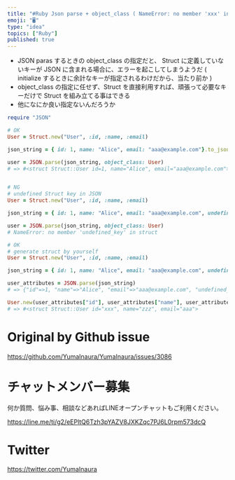 ```yaml
---
title: "#Ruby Json parse + object_class ( NameError: no member 'xxx' in  ) ( e"
emoji: "🖥"
type: "idea"
topics: ["Ruby"]
published: true
---
```


- JSON paras するときの object_class の指定だと、 Struct に定義していないキーが JSON に含まれる場合に、エラーを起こしてしまうようだ ( initialize するときに余計なキーが指定されるわけだから、当たり前か )
- object_class の指定に任せず、Struct を直接利用すれば、頑張って必要なキーだけで Struct を組み立てる事はできる
- 他になにか良い指定ないんだろうか

```rb
require "JSON"

# OK
User = Struct.new("User", :id, :name, :email)

json_string = { id: 1, name: "Alice", email: "aaa@example.com"}.to_json

user = JSON.parse(json_string, object_class: User)
# => #<struct Struct::User id=1, name="Alice", email="aaa@example.com">


# NG
# undefined Struct key in JSON
User = Struct.new("User", :id, :name, :email)

json_string = { id: 1, name: "Alice", email: "aaa@example.com", undefined_key: "xxx"}.to_json

user = JSON.parse(json_string, object_class: User)
# NameError: no member 'undefined_key' in struct

# OK
# generate struct by yourself
User = Struct.new("User", :id, :name, :email)

json_string = { id: 1, name: "Alice", email: "aaa@example.com", undefined_key: "xxx"}.to_json

user_attributes = JSON.parse(json_string)
# => {"id"=>1, "name"=>"Alice", "email"=>"aaa@example.com", "undefined_key"=>"xxx"}

User.new(user_attributes["id"], user_attributes["name"], user_attributes["email"])
# => #<struct Struct::User id="xxx", name="zzz", email="aaa">

```

# Original by Github issue

https://github.com/YumaInaura/YumaInaura/issues/3086











<!-- Update From Qiita API -->

# チャットメンバー募集


何か質問、悩み事、相談などあればLINEオープンチャットもご利用ください。

https://line.me/ti/g2/eEPltQ6Tzh3pYAZV8JXKZqc7PJ6L0rpm573dcQ





# Twitter


https://twitter.com/YumaInaura


<!-- Update From Qiita API -->


